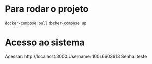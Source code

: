 # Para rodar o projeto
``docker-compose pull``
``docker-compose up ``

# Acesso ao sistema
Acessar: http://localhost:3000
Username: 10046603913
Senha: teste
